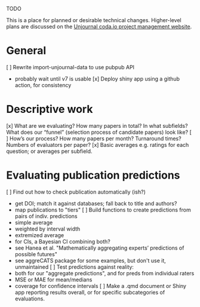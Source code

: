 
TODO

This is a place for planned or desirable technical changes.
Higher-level plans are discussed on
the [Unjournal coda.io project management website](https://coda.io/d/Project-Management-UJ_dOyXJoZ6imx/Projects_subw9#Projects_tuA9I/r30&view=full).

# General

[ ] Rewrite import-unjournal-data to use pubpub API
  - probably wait until v7 is usable
[x] Deploy shiny app using a github action, for consistency

# Descriptive work

[x] What are we evaluating? How many papers in total? In what subfields? What 
  does our “funnel” (selection process of candidate papers) look like?
[ ] How’s our process? How many papers per month? Turnaround times? 
  Numbers of evaluators per paper?
[x] Basic averages e.g. ratings for each question; or averages per subfield.

# Evaluating publication predictions

[ ] Find out how to check publication automatically (ish?)
  - get DOI; match it against databases; fall back to title and authors?
  - map publications to "tiers"
[ ] Build functions to create predictions from pairs of indiv. predictions
  - simple average
  - weighted by interval width
  - extremized average
  - for CIs, a Bayesian CI combining both?
  - see Hanea et al.
    "Mathematically aggregating experts’ predictions of possible futures"
  - see aggreCATS package for some examples, but don't use it, unmaintained
[ ] Test predictions against reality:
  - both for our "aggregate predictions", and for preds from individual raters
  - MSE or MAE for mean/medians
  - coverage for confidence intervals
[ ] Make a .qmd document or Shiny app reporting results overall, or for
  specific subcategories of evaluations.